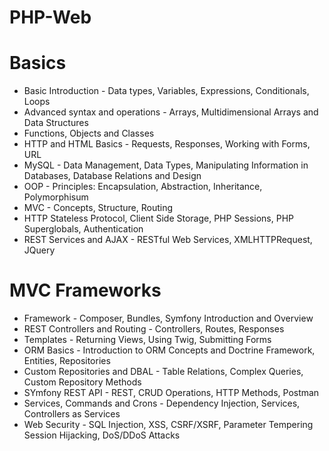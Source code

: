 # PHP-Web

Basics
========
- Basic Introduction - Data types, Variables, Expressions, Conditionals, Loops
- Advanced syntax and operations - Arrays, Multidimensional Arrays and Data Structures
- Functions, Objects and Classes
- HTTP and HTML Basics - Requests, Responses, Working with Forms, URL
- MySQL - Data Management, Data Types, Manipulating Information in Databases, Database Relations and Design
- OOP - Principles: Encapsulation, Abstraction, Inheritance, Polymorphisum
- MVC - Concepts, Structure, Routing
- HTTP Stateless Protocol, Client Side Storage, PHP Sessions, PHP Superglobals, Authentication
- REST Services and AJAX - RESTful Web Services, XMLHTTPRequest, JQuery

MVC Frameworks
========
- Framework - Composer, Bundles, Symfony Introduction and Overview
- REST Controllers and Routing - Controllers, Routes, Responses
- Templates - Returning Views, Using Twig, Submitting Forms
- ORM Basics - Introduction to ORM Concepts and Doctrine Framework, Entities, Repositories
- Custom Repositories and DBAL - Table Relations, Complex Queries, Custom Repository Methods
- SYmfony REST API - REST, CRUD Operations, HTTP Methods, Postman
- Services, Commands and Crons - Dependency Injection, Services, Controllers as Services
- Web Security - SQL Injection, XSS, CSRF/XSRF, Parameter Tempering Session Hijacking, DoS/DDoS Attacks
